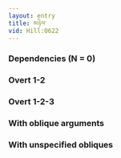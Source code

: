 ```yaml
---
layout: entry
title: མཉེལ་
vid: Hill:0622
---
```

### Dependencies (N = 0)


### Overt 1-2


### Overt 1-2-3


### With oblique arguments


### With unspecified obliques
